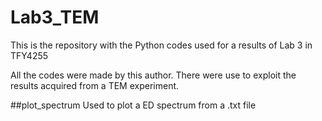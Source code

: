 # Lab3_TEM
This is the repository with the Python codes used for a results of Lab 3 in TFY4255

All the codes were made by this author. There were use to exploit the results acquired from a TEM experiment.

##plot_spectrum 
Used to plot a ED spectrum from a .txt file


